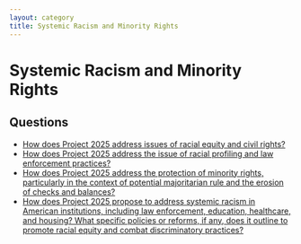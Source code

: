 ```yaml
---
layout: category
title: Systemic Racism and Minority Rights
---
```


# Systemic Racism and Minority Rights

## Questions

- [How does Project 2025 address issues of racial equity and civil rights?](/questions/012-racial-equity-civil-rights.html)
- [How does Project 2025 address the issue of racial profiling and law enforcement practices?](/questions/088-racial-profiling-law-enforcement.html)
- [How does Project 2025 address the protection of minority rights, particularly in the context of potential majoritarian rule and the erosion of checks and balances?](/questions/120-protection-minority-rights-majoritarian-rule.html)
- [How does Project 2025 propose to address systemic racism in American institutions, including law enforcement, education, healthcare, and housing? What specific policies or reforms, if any, does it outline to promote racial equity and combat discriminatory practices?](/questions/144-systemic-racism-american-institutions.html)
